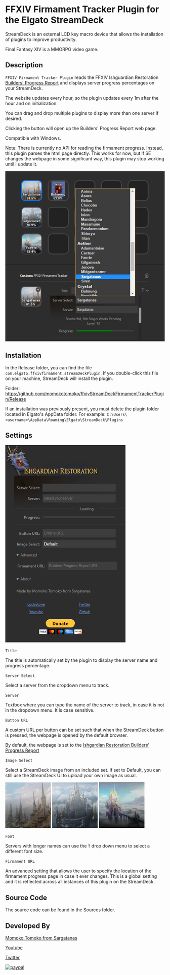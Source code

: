 # FFXIV Firmament Tracker Plugin for the Elgato StreamDeck

StreamDeck is an external LCD key macro device that allows the installation of plugins to improve productivity.

Final Fantasy XIV is a MMORPG video game.

## Description

`FFXIV Firmament Tracker Plugin` reads the FFXIV Ishguardian Restoration [Builders' Progress Report](https://na.finalfantasyxiv.com/lodestone/ishgardian_restoration/builders_progress_report) and displays server progress percentages on your StreamDeck.

The website updates every hour, so the plugin updates every 1m after the hour and on initialization.

You can drag and drop multiple plugins to display more than one server if desired.

Clicking the button will open up the Builders' Progress Report web page.

Compatible with Windows.

Note: There is currently no API for reading the firmament progress. Instead, this plugin parses the html page directly. This works for now, but if SE changes the webpage in some significant way, this plugin may stop working until I update it.

![](screenshot.png)

## Installation

In the Release folder, you can find the file `com.elgato.ffxivfirmament.streamDeckPlugin`. If you double-click this file on your machine, StreamDeck will install the plugin.

Folder: https://github.com/momokotomoko/ffxivStreamDeckFirmamentTrackerPlugin/Release

If an installation was previously present, you must delete the plugin folder located in Elgato's AppData folder. For example: `C:\Users\<username>\AppData\Roaming\Elgato\StreamDeck\Plugins`

## Settings

![](settings.png)

`Title`

The title is automatically set by the plugin to display the server name and progress percentage.

`Server Select`

Select a server from the dropdown menu to track.

`Server`

Textbox where you can type the name of the server to track, in case it is not in the dropdown menu. It is case sensitive.

`Button URL`

A custom URL per button can be set such that when the StreamDeck button is pressed, the webpage is opened by the default browser.

By default, the webpage is set to the [Ishgardian Restoration Builders' Progress Report](https://na.finalfantasyxiv.com/lodestone/ishgardian_restoration/builders_progress_report/)

`Image Select`

Select a StreamDeck image from an included set. If set to Default, you can still use the StreamDeck UI to upload your own image as usual.

![](Sources/com.elgato.ffxivfirmament.sdPlugin/Images/Icons/ish1.png) ![](Sources/com.elgato.ffxivfirmament.sdPlugin/Images/Icons/ish2.png) ![](Sources/com.elgato.ffxivfirmament.sdPlugin/Images/Icons/ish3.png)

`Font`

Servers with longer names can use the `T` drop down menu to select a different font size.

`Firmament URL`

An advanced setting that allows the user to specify the location of the firmament progress page in case it ever changes. This is a global setting and it is reflected across all instances of this plugin on the StreamDeck.

## Source Code

The source code can be found in the Sources folder.

## Developed By

[Momoko Tomoko from Sargatanas](https://na.finalfantasyxiv.com/lodestone/character/1525660/)

[Youtube](https://www.youtube.com/channel/UCAqH9TEBLONg22Espxyw-Rg)

[Twitter](https://twitter.com/momoko_tomoko)

[![paypal](https://www.paypalobjects.com/en_US/i/btn/btn_donateCC_LG.gif)](https://www.paypal.com/cgi-bin/webscr?cmd=_donations&business=886JLXQKS39U4&currency_code=USD&source=url)